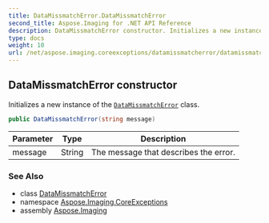 ```yaml
---
title: DataMissmatchError.DataMissmatchError
second_title: Aspose.Imaging for .NET API Reference
description: DataMissmatchError constructor. Initializes a new instance of the DataMissmatchError class
type: docs
weight: 10
url: /net/aspose.imaging.coreexceptions/datamissmatcherror/datamissmatcherror/
---
```

## DataMissmatchError constructor

Initializes a new instance of the [`DataMissmatchError`](../) class.

```csharp
public DataMissmatchError(string message)
```

| Parameter | Type | Description |
| --- | --- | --- |
| message | String | The message that describes the error. |

### See Also

* class [DataMissmatchError](../)
* namespace [Aspose.Imaging.CoreExceptions](../../datamissmatcherror/)
* assembly [Aspose.Imaging](../../../)


